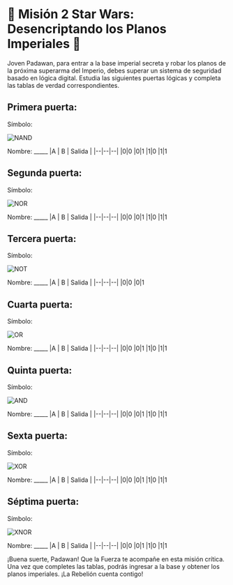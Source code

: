 # 🌌 Misión 2 Star Wars: Desencriptando los Planos Imperiales 🌌

Joven Padawan, para entrar a la base imperial secreta y robar los planos de la próxima superarma del Imperio, debes superar un sistema de seguridad basado en lógica digital. Estudia las siguientes puertas lógicas y completa las tablas de verdad correspondientes.

##  Primera puerta:
Símbolo: 

![NAND](https://cibertest.com/public/img/examen/393-compuertas-logicas-1.jpg)

Nombre: _____
|A | B | Salida |
|--|--|--|
|0|0
|0|1
|1|0
|1|1

## Segunda puerta:
Símbolo: 

![NOR](https://cibertest.com/public/img/examen/399-compuertas-logicas-7.jpg)

Nombre: _____
|A | B | Salida |
|--|--|--|
|0|0
|0|1
|1|0
|1|1

## Tercera puerta:
Símbolo: 

![NOT](https://cibertest.com/public/img/examen/395-compuertas-logicas-3.jpg)

Nombre: _____
|A | B | Salida |
|--|--|--|
|0|0
|0|1


## Cuarta puerta:
Símbolo: 

![OR](https://cibertest.com/public/img/examen/396-compuertas-logicas-4.jpg)

Nombre: _____
|A | B | Salida |
|--|--|--|
|0|0
|0|1
|1|0
|1|1


## Quinta puerta:
Símbolo: 

![AND](https://cibertest.com/public/img/examen/397-compuertas-logicas-5.jpg)

Nombre: _____
|A | B | Salida |
|--|--|--|
|0|0
|0|1
|1|0
|1|1


## Sexta puerta:
Símbolo: 

![XOR](https://cibertest.com/public/img/examen/394-compuertas-logicas-2.jpg)

Nombre: _____
|A | B | Salida |
|--|--|--|
|0|0
|0|1
|1|0
|1|1

## Séptima puerta:
Símbolo: 

![XNOR](https://cibertest.com/public/img/examen/398-compuertas-logicas-6.jpg)

Nombre: _____
|A | B | Salida |
|--|--|--|
|0|0
|0|1
|1|0
|1|1

¡Buena suerte, Padawan! Que la Fuerza te acompañe en esta misión crítica. Una vez que completes las tablas, podrás ingresar a la base y obtener los planos imperiales. ¡La Rebelión cuenta contigo!
